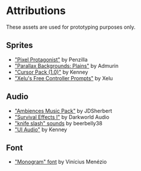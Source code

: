 # Attributions

These assets are used for prototyping purposes only.

## Sprites

- ["Pixel Protagonist"](https://penzilla.itch.io/protagonist-character) by Penzilla
- ["Parallax Backgrounds: Plains"](https://admurin.itch.io/parallax-backgrounds-plains) by Admurin
- ["Cursor Pack (1.0)"](https://www.kenney.nl/assets/cursor-pack) by Kenney
- ["Xelu's Free Controller Prompts"](https://thoseawesomeguys.com/prompts) by Xelu

## Audio

- ["Ambiences Music Pack"](https://jdsherbert.itch.io/ambiences-music-pack) by JDSherbert
- ["Survival Effects I"](https://darkworldaudio.itch.io/sound-effects-survival-i) by Darkworld Audio
- ["knife slash" sounds](https://freesound.org/people/beerbelly38) by beerbelly38
- ["UI Audio"](https://www.kenney.nl/assets/ui-audio) by Kenney

## Font

- ["Monogram" font](https://datagoblin.itch.io/monogram) by Vinícius Menézio
